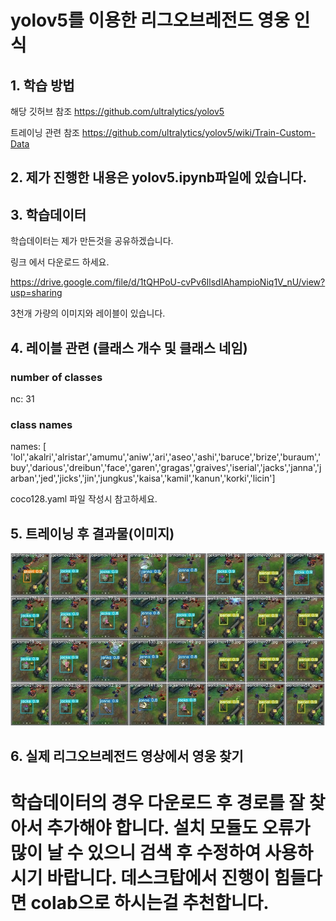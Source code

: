 # yolov5를 이용한 리그오브레전드 영웅 인식

## 1. 학습 방법

해당 깃허브 참조 https://github.com/ultralytics/yolov5

트레이닝 관련 참조 https://github.com/ultralytics/yolov5/wiki/Train-Custom-Data

## 2. 제가 진행한 내용은 yolov5.ipynb파일에 있습니다.

## 3. 학습데이터

학습데이터는 제가 만든것을 공유하겠습니다. 

링크 에서 다운로드 하세요. 

https://drive.google.com/file/d/1tQHPoU-cvPv6IlsdIAhampioNiq1V_nU/view?usp=sharing

3천개 가량의 이미지와 레이블이 있습니다.

## 4. 레이블 관련 (클래스 개수 및 클래스 네임)

### number of classes
nc: 31
### class names
names: [ 'lol','akalri','alristar','amumu','aniw','ari','aseo','ashi','baruce','brize','buraum','buy','darious','dreibun','face','garen','gragas','graives','iserial','jacks','janna','jarban','jed','jicks','jin','jungkus','kaisa','kamil','kanun','korki','licin']

coco128.yaml 파일 작성시 참고하세요.

## 5. 트레이닝 후 결과물(이미지)

![QA_test](pred.jpg)



## 6. 실제 리그오브레전드 영상에서 영웅 찾기



# 학습데이터의 경우 다운로드 후 경로를 잘 찾아서 추가해야 합니다. 설치 모듈도 오류가 많이 날 수 있으니 검색 후 수정하여 사용하시기 바랍니다. 데스크탑에서 진행이 힘들다면 colab으로 하시는걸 추천합니다.
